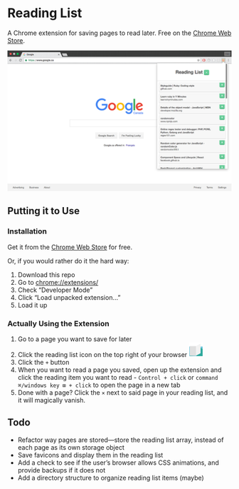 # Reading List
A Chrome extension for saving pages to read later. Free on the [Chrome Web Store](https://chrome.google.com/webstore/detail/lloccabjgblebdmncjndmiibianflabo).

![Chrome Reading List extension](screenshot.png)

## Putting it to Use

### Installation

Get it from the [Chrome Web Store](https://chrome.google.com/webstore/detail/lloccabjgblebdmncjndmiibianflabo) for free.

Or, if you would rather do it the hard way:

  1. Download this repo
  2. Go to [chrome://extensions/](chrome://extensions/)
  3. Check “Developer Mode”
  4. Click “Load unpacked extension…”
  5. Load it up

### Actually Using the Extension

  1. Go to a page you want to save for later
  2. Click the reading list icon on the top right of your browser ![Chrome Reading List icon](icon32.png)
  3. Click the `+` button
  4. When you want to read a page you saved, open up the extension and click the reading item you want to read
    - `Control + click` or `command ⌘/windows key ⊞ + click` to open the page in a new tab
  5. Done with a page? Click the `×` next to said page in your reading list, and it will magically vanish.

## Todo

  - Refactor way pages are stored—store the reading list array, instead of each page as its own storage object
  - Save favicons and display them in the reading list
  - Add a check to see if the user’s browser allows CSS animations, and provide backups if it does not
  - Add a directory structure to organize reading list items (maybe)
